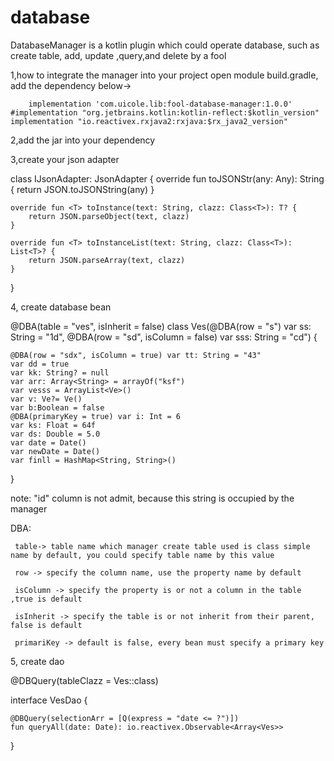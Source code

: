# database
DatabaseManager is a kotlin plugin which could operate database, such as create table, add, update ,query,and delete by a fool

1,how to integrate the manager into your project
   open module build.gradle, add the dependency below->
   
    	implementation 'com.uicole.lib:fool-database-manager:1.0.0'
	#implementation "org.jetbrains.kotlin:kotlin-reflect:$kotlin_version"
	implementation "io.reactivex.rxjava2:rxjava:$rx_java2_version"

2,add the jar into your dependency

3,create your json adapter

   class IJsonAdapter: JsonAdapter {
    override fun toJSONStr(any: Any): String {
        return JSON.toJSONString(any)
    }

    override fun <T> toInstance(text: String, clazz: Class<T>): T? {
        return JSON.parseObject(text, clazz)
    }

    override fun <T> toInstanceList(text: String, clazz: Class<T>): List<T>? {
        return JSON.parseArray(text, clazz)
    }
}

4, create database bean

@DBA(table = "ves", isInherit = false)
class Ves(@DBA(row = "s") var ss: String = "1d", @DBA(row = "sd", isColumn = false) var sss: String = "cd") {

    @DBA(row = "sdx", isColumn = true) var tt: String = "43"
    var dd = true
    var kk: String? = null
    var arr: Array<String> = arrayOf("ksf")
    var vesss = ArrayList<Ve>()
    var v: Ve?= Ve()
    var b:Boolean = false
    @DBA(primaryKey = true) var i: Int = 6
    var ks: Float = 64f
    var ds: Double = 5.0
    var date = Date()
    var newDate = Date()
    var finll = HashMap<String, String>()
    
}

note: 
"id" column is not admit, because this string is occupied by the manager

DBA:

     table-> table name which manager create table used is class simple name by default, you could specify table name by this value
	
     row -> specify the column name, use the property name by default
     
     isColumn -> specify the property is or not a column in the table ,true is default
     
     isInherit -> specify the table is or not inherit from their parent, false is default
     
     primariKey -> default is false, every bean must specify a primary key

5, create dao

@DBQuery(tableClazz = Ves::class)

interface VesDao {

    @DBQuery(selectionArr = [Q(express = "date <= ?")])
    fun queryAll(date: Date): io.reactivex.Observable<Array<Ves>>

}


